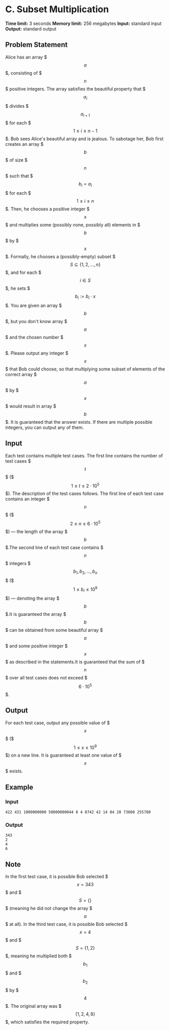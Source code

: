 # C. Subset Multiplication

**Time limit:** 3 seconds
**Memory limit:** 256 megabytes
**Input:** standard input
**Output:** standard output

## Problem Statement

Alice has an array $$$a$$$, consisting of $$$n$$$ positive integers. The array satisfies the beautiful property that $$$a_i$$$ divides $$$a_{i+1}$$$ for each $$$1 \leq i \leq n - 1$$$. Bob sees Alice's beautiful array and is jealous. To sabotage her, Bob first creates an array $$$b$$$ of size $$$n$$$ such that $$$b_i=a_i$$$ for each $$$1 \leq i \leq n$$$. Then, he chooses a positive integer $$$x$$$ and multiplies some (possibly none, possibly all) elements in $$$b$$$ by $$$x$$$. Formally, he chooses a (possibly-empty) subset $$$S\subseteq\{1,2,\ldots,n\}$$$, and for each $$$i\in S$$$, he sets $$$b_i:=b_i\cdot x$$$. You are given an array $$$b$$$, but you don't know array $$$a$$$ and the chosen number $$$x$$$. Please output any integer $$$x$$$ that Bob could choose, so that multiplying some subset of elements of the correct array $$$a$$$ by $$$x$$$ would result in array $$$b$$$. It is guaranteed that the answer exists. If there are multiple possible integers, you can output any of them.

## Input

Each test contains multiple test cases. The first line contains the number of test cases $$$t$$$ ($$$1 \le t \le 2\cdot10^5$$$). The description of the test cases follows. The first line of each test case contains an integer $$$n$$$ ($$$2 \leq n \leq 6\cdot10^5$$$) — the length of the array $$$b$$$.The second line of each test case contains $$$n$$$ integers $$$b_1,b_2,\ldots,b_n$$$ ($$$1 \leq b_i \leq 10^9$$$) — denoting the array $$$b$$$.It is guaranteed the array $$$b$$$ can be obtained from some beautiful array $$$a$$$ and some positive integer $$$x$$$ as described in the statements.It is guaranteed that the sum of $$$n$$$ over all test cases does not exceed $$$6\cdot 10^5$$$.

## Output

For each test case, output any possible value of $$$x$$$ ($$$1 \leq x \leq 10^9$$$) on a new line. It is guaranteed at least one value of $$$x$$$ exists.

## Example

### Input
```
422 431 1000000000 50000000044 8 4 8742 42 14 84 28 73080 255780
```

### Output
```
343
2
4
6
```

## Note

In the first test case, it is possible Bob selected $$$x=343$$$ and $$$S=\{\}$$$ (meaning he did not change the array $$$a$$$ at all). In the third test case, it is possible Bob selected $$$x=4$$$ and $$$S=\{1,2\}$$$, meaning he multiplied both $$$b_1$$$ and $$$b_2$$$ by $$$4$$$. The original array was $$$\{1,2,4,8\}$$$, which satisfies the required property.
